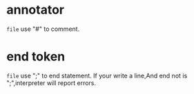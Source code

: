 # annotator
`file` use "#" to comment.

# end token 
`file` use ";" to end statement.
If your write a line,And end not is ";",interpreter will report errors.
